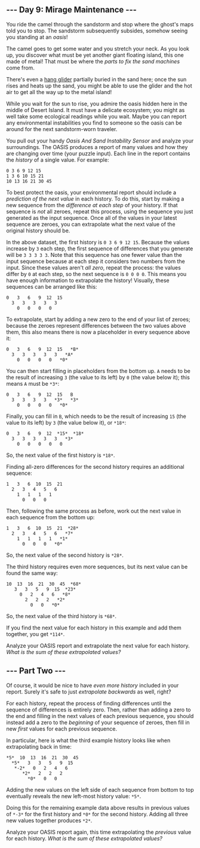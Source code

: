 ## --- Day 9: Mirage Maintenance ---

You ride the camel through the sandstorm and stop where the ghost's maps told you to stop. The sandstorm subsequently subsides, somehow seeing you standing at an *oasis*!


The camel goes to get some water and you stretch your neck. As you look up, you discover what must be yet another giant floating island, this one made of metal! That must be where the *parts to fix the sand machines* come from.


There's even a [hang glider](https://en.wikipedia.org/wiki/Hang_gliding) partially buried in the sand here; once the sun rises and heats up the sand, you might be able to use the glider and the hot air to get all the way up to the metal island!


While you wait for the sun to rise, you admire the oasis hidden here in the middle of Desert Island. It must have a delicate ecosystem; you might as well take some ecological readings while you wait. Maybe you can report any environmental instabilities you find to someone so the oasis can be around for the next sandstorm-worn traveler.


You pull out your handy *Oasis And Sand Instability Sensor* and analyze your surroundings. The OASIS produces a report of many values and how they are changing over time (your puzzle input). Each line in the report contains the *history* of a single value. For example:



```
0 3 6 9 12 15
1 3 6 10 15 21
10 13 16 21 30 45

```

To best protect the oasis, your environmental report should include a *prediction of the next value* in each history. To do this, start by making a new sequence from the *difference at each step* of your history. If that sequence is *not* all zeroes, repeat this process, using the sequence you just generated as the input sequence. Once all of the values in your latest sequence are zeroes, you can extrapolate what the next value of the original history should be.


In the above dataset, the first history is `0 3 6 9 12 15`. Because the values increase by `3` each step, the first sequence of differences that you generate will be `3 3 3 3 3`. Note that this sequence has one fewer value than the input sequence because at each step it considers two numbers from the input. Since these values aren't *all zero*, repeat the process: the values differ by `0` at each step, so the next sequence is `0 0 0 0`. This means you have enough information to extrapolate the history! Visually, these sequences can be arranged like this:



```
0   3   6   9  12  15
  3   3   3   3   3
    0   0   0   0

```

To extrapolate, start by adding a new zero to the end of your list of zeroes; because the zeroes represent differences between the two values above them, this also means there is now a placeholder in every sequence above it:

```
0   3   6   9  12  15   *B*
  3   3   3   3   3   *A*
    0   0   0   0   *0*

```

You can then start filling in placeholders from the bottom up. `A` needs to be the result of increasing `3` (the value to its left) by `0` (the value below it); this means `A` must be `*3*`:



```
0   3   6   9  12  15   B
  3   3   3   3   *3*   *3*
    0   0   0   0   *0*

```

Finally, you can fill in `B`, which needs to be the result of increasing `15` (the value to its left) by `3` (the value below it), or `*18*`:



```
0   3   6   9  12  *15*  *18*
  3   3   3   3   3   *3*
    0   0   0   0   0

```

So, the next value of the first history is `*18*`.


Finding all-zero differences for the second history requires an additional sequence:



```
1   3   6  10  15  21
  2   3   4   5   6
    1   1   1   1
      0   0   0

```

Then, following the same process as before, work out the next value in each sequence from the bottom up:



```
1   3   6  10  15  21  *28*
  2   3   4   5   6   *7*
    1   1   1   1   *1*
      0   0   0   *0*

```

So, the next value of the second history is `*28*`.


The third history requires even more sequences, but its next value can be found the same way:



```
10  13  16  21  30  45  *68*
   3   3   5   9  15  *23*
     0   2   4   6   *8*
       2   2   2   *2*
         0   0   *0*

```

So, the next value of the third history is `*68*`.


If you find the next value for each history in this example and add them together, you get `*114*`.


Analyze your OASIS report and extrapolate the next value for each history. *What is the sum of these extrapolated values?*







## --- Part Two ---

Of course, it would be nice to have *even more history* included in your report. Surely it's safe to just *extrapolate backwards* as well, right?


For each history, repeat the process of finding differences until the sequence of differences is entirely zero. Then, rather than adding a zero to the end and filling in the next values of each previous sequence, you should instead add a zero to the *beginning* of your sequence of zeroes, then fill in new *first* values for each previous sequence.


In particular, here is what the third example history looks like when extrapolating back in time:



```
*5*  10  13  16  21  30  45
  *5*   3   3   5   9  15
   *-2*   0   2   4   6
      *2*   2   2   2
        *0*   0   0

```

Adding the new values on the left side of each sequence from bottom to top eventually reveals the new left-most history value: `*5*`.


Doing this for the remaining example data above results in previous values of `*-3*` for the first history and `*0*` for the second history. Adding all three new values together produces `*2*`.


Analyze your OASIS report again, this time extrapolating the *previous* value for each history. *What is the sum of these extrapolated values?*
